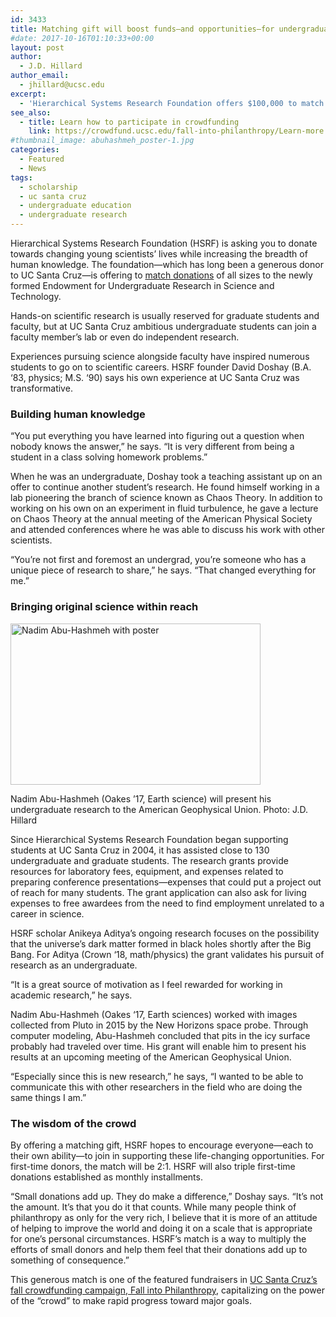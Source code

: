 ```yaml
---
id: 3433
title: Matching gift will boost funds—and opportunities—for undergraduates doing research
#date: 2017-10-16T01:10:33+00:00
layout: post
author:
  - J.D. Hillard
author_email:
  - jhillard@ucsc.edu
excerpt:
  - 'Hierarchical Systems Research Foundation offers $100,000 to match donations supporting scientific research by undergraduates '
see_also:
  - title: Learn how to participate in crowdfunding
    link: https://crowdfund.ucsc.edu/fall-into-philanthropy/Learn-more.html
#thumbnail_image: abuhashmeh_poster-1.jpg
categories:
  - Featured
  - News
tags:
  - scholarship
  - uc santa cruz
  - undergraduate education
  - undergraduate research
---
```

Hierarchical Systems Research Foundation (HSRF) is asking you to donate towards changing young scientists’ lives while increasing the breadth of human knowledge. The foundation—which has long been a generous donor to UC Santa Cruz—is offering to [match donations](https://crowdfund.ucsc.edu/?cfpage=project&project_id=17079) of all sizes to the newly formed Endowment for Undergraduate Research in Science and Technology.

Hands-on scientific research is usually reserved for graduate students and faculty, but at UC Santa Cruz ambitious undergraduate students can join a faculty member’s lab or even do independent research.

Experiences pursuing science alongside faculty have inspired numerous students to go on to scientific careers. HSRF founder David Doshay (B.A. ‘83, physics; M.S. ‘90) says his own experience at UC Santa Cruz was transformative.

### Building human knowledge

“You put everything you have learned into figuring out a question when nobody knows the answer,” he says. “It is very different from being a student in a class solving homework problems.”

When he was an undergraduate, Doshay took a teaching assistant up on an offer to continue another student’s research. He found himself working in a lab pioneering the branch of science known as Chaos Theory. In addition to working on his own on an experiment in fluid turbulence, he gave a lecture on Chaos Theory at the annual meeting of the American Physical Society and attended conferences where he was able to discuss his work with other scientists.

“You’re not first and foremost an undergrad, you’re someone who has a unique piece of research to share,” he says. “That changed everything for me.”

### Bringing original science within reach<figure id="attachment_3458" style="width: 400px" class="wp-caption alignleft">

<img class="wp-image-3458" src="https://giving.ucsc.edu/wp-content/uploads/2017/10/abuhashmeh_poster-1-300x193.jpg" alt="Nadim Abu-Hashmeh with poster " width="400" height="258" srcset="https://ucsc-giving.lndo.site/wp-content/uploads/2017/10/abuhashmeh_poster-1-300x193.jpg 300w, https://ucsc-giving.lndo.site/wp-content/uploads/2017/10/abuhashmeh_poster-1.jpg 500w" sizes="(max-width: 400px) 100vw, 400px" /> <figcaption class="wp-caption-text">Nadim Abu-Hashmeh (Oakes &#8217;17, Earth science) will present his undergraduate research to the American Geophysical Union. Photo: J.D. Hillard</figcaption></figure> 

Since Hierarchical Systems Research Foundation began supporting students at UC Santa Cruz in 2004, it has assisted close to 130 undergraduate and graduate students. The research grants provide resources for laboratory fees, equipment, and expenses related to preparing conference presentations—expenses that could put a project out of reach for many students. The grant application can also ask for living expenses to free awardees from the need to find employment unrelated to a career in science.

HSRF scholar Anikeya Aditya’s ongoing research focuses on the possibility that the universe’s dark matter formed in black holes shortly after the Big Bang. For Aditya (Crown ‘18, math/physics) the grant validates his pursuit of research as an undergraduate.

“It is a great source of motivation as I feel rewarded for working in academic research,” he says.

Nadim Abu-Hashmeh (Oakes ‘17, Earth sciences) worked with images collected from Pluto in 2015 by the New Horizons space probe. Through computer modeling, Abu-Hashmeh concluded that pits in the icy surface probably had traveled over time. His grant will enable him to present his results at an upcoming meeting of the American Geophysical Union.

“Especially since this is new research,” he says, “I wanted to be able to communicate this with other researchers in the field who are doing the same things I am.”

### The wisdom of the crowd

By offering a matching gift, HSRF hopes to encourage everyone—each to their own ability—to join in supporting these life-changing opportunities. For first-time donors, the match will be 2:1. HSRF will also triple first-time donations established as monthly installments.

“Small donations add up. They do make a difference,” Doshay says. “It’s not the amount. It’s that you do it that counts. While many people think of philanthropy as only for the very rich, I believe that it is more of an attitude of helping to improve the world and doing it on a scale that is appropriate for one’s personal circumstances. HSRF’s match is a way to multiply the efforts of small donors and help them feel that their donations add up to something of consequence.”

This generous match is one of the featured fundraisers in [UC Santa Cruz’s fall crowdfunding campaign, Fall into Philanthropy](https://crowdfund.ucsc.edu/?cfpage=explore&cat_id=5054), capitalizing on the power of the “crowd” to make rapid progress toward major goals.